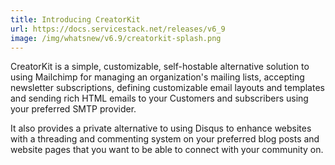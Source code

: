 ```yaml
---
title: Introducing CreatorKit
url: https://docs.servicestack.net/releases/v6_9
image: /img/whatsnew/v6.9/creatorkit-splash.png
---
```


CreatorKit is a simple, customizable, self-hostable alternative solution to using Mailchimp for managing an organization's 
mailing lists, accepting newsletter subscriptions, defining customizable email layouts and templates and sending 
rich HTML emails to your Customers and subscribers using your preferred SMTP provider.

It also provides a private alternative to using Disqus to enhance websites with a threading and commenting system 
on your preferred blog posts and website pages that you want to be able to connect with your community on.